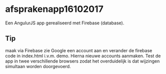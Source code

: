 # afsprakenapp16102017

Een AngulurJS app gerealiseerd met Firebase (database). 

## Tip 
maak via Firebase zie Google een account aan en verander de firebase code in index.html i.v.m. demo.
Hierna nieuwe accounts aanmaken. 
Test de app in twee verschillende browsers zodat het overduidelijk is dat wijzingen simultaan worden doorgevoerd. 



